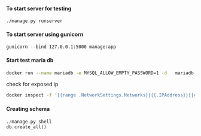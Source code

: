 #### To start server for testing
`./manage.py runserver`

#### To start server using gunicorn
`gunicorn --bind 127.0.0.1:5000 manage:app`

#### Start test maria db
```bash
docker run --name mariadb -e MYSQL_ALLOW_EMPTY_PASSWORD=1 -d   mariadb:latest
```

check for exposed ip

```bash
docker inspect -f '{{range .NetworkSettings.Networks}}{{.IPAddress}}{{end}}' mariadb
```



#### Creating schema
```python
./manage.py shell
db.create_all()
```
